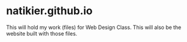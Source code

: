 # natikier.github.io
This will hold my work (files) for Web Design Class.
This will also be the website built with those files.

